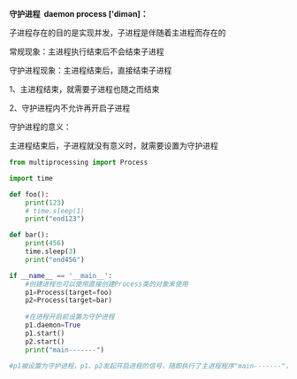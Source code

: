 **守护进程  daemon process ['dimən]：**

子进程存在的目的是实现并发，子进程是伴随着主进程而存在的

常规现象：主进程执行结束后不会结束子进程

守护进程现象：主进程结束后，直接结束子进程

1、主进程结束，就需要子进程也随之而结束

2、守护进程内不允许再开启子进程

守护进程的意义：

主进程结束后，子进程就没有意义时，就需要设置为守护进程

```python
from multiprocessing import Process

import time

def foo():
    print(123)
    # time.sleep(1)
    print("end123")

def bar():
    print(456)
    time.sleep(3)
    print("end456")

if __name__ == '__main__':
    #创建进程也可以使用直接创建Process类的对象来使用
    p1=Process(target=foo)
    p2=Process(target=bar)
	
    #在进程开启前设置为守护进程
    p1.daemon=True
    p1.start()
    p2.start()
    print("main-------")
    
#p1被设置为守护进程，p1、p2发起开启进程的信号，随即执行了主进程程序"main-------"，导致守护进程还没有来得及开启，就没有被执行
```


